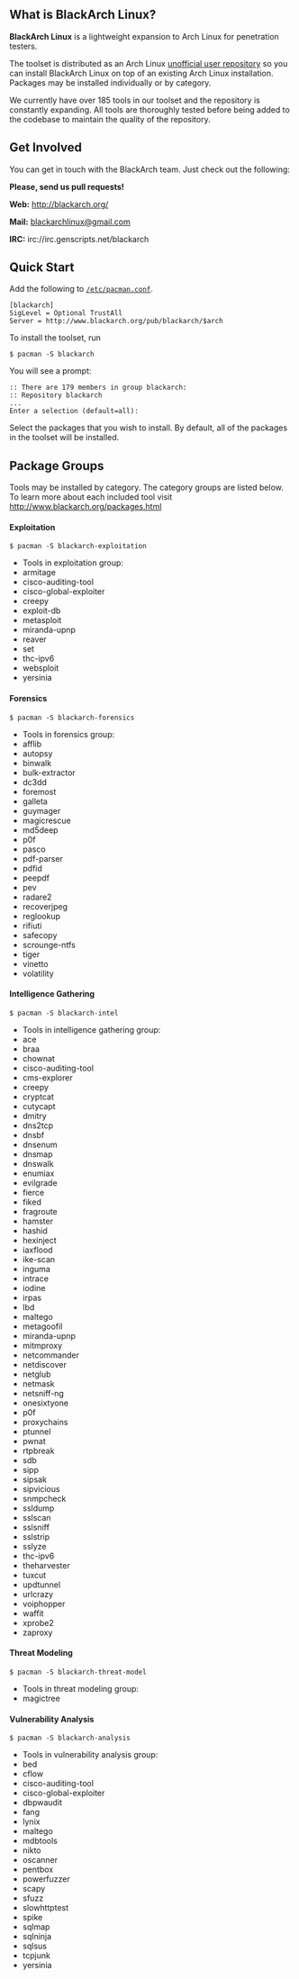 What is BlackArch Linux?
------------------------

**BlackArch Linux** is a lightweight expansion to Arch Linux for penetration
testers.

The toolset is distributed as an Arch Linux [unofficial user
repository](https://wiki.archlinux.org/index.php/Unofficial_User_Repositories)
so you can install BlackArch Linux on top of an existing Arch Linux
installation. Packages may be installed individually or by category.

We currently have over 185 tools in our toolset and the repository is
constantly expanding. All tools are thoroughly tested before being added to the
codebase to maintain the quality of the repository.

Get Involved
------------

You can get in touch with the BlackArch team. Just check out the following:

**Please, send us pull requests!**

**Web:** http://blackarch.org/

**Mail:** blackarchlinux@gmail.com

**IRC:** irc://irc.genscripts.net/blackarch

Quick Start
-----------

Add the following to
[`/etc/pacman.conf`](https://www.archlinux.org/pacman/pacman.conf.5.html).

```
[blackarch]
SigLevel = Optional TrustAll
Server = http://www.blackarch.org/pub/blackarch/$arch
```

To install the toolset, run

```
$ pacman -S blackarch
```

You will see a prompt:

```
:: There are 179 members in group blackarch:
:: Repository blackarch
...
Enter a selection (default=all):
```

Select the packages that you wish to install. By default, all of the packages
in the toolset will be installed.

Package Groups
--------------

Tools may be installed by category. The category groups are listed below.  To learn more about each included tool visit http://www.blackarch.org/packages.html

#### Exploitation

```
$ pacman -S blackarch-exploitation
```

- Tools in exploitation group:
 - armitage
 - cisco-auditing-tool
 - cisco-global-exploiter
 - creepy
 - exploit-db
 - metasploit
 - miranda-upnp
 - reaver
 - set
 - thc-ipv6
 - websploit
 - yersinia

#### Forensics

```
$ pacman -S blackarch-forensics
```

- Tools in forensics group:
 - afflib
 - autopsy
 - binwalk
 - bulk-extractor
 - dc3dd
 - foremost
 - galleta
 - guymager
 - magicrescue
 - md5deep
 - p0f
 - pasco
 - pdf-parser
 - pdfid
 - peepdf
 - pev
 - radare2
 - recoverjpeg
 - reglookup
 - rifiuti
 - safecopy
 - scrounge-ntfs
 - tiger
 - vinetto
 - volatility

#### Intelligence Gathering

```
$ pacman -S blackarch-intel
```

- Tools in intelligence gathering group:
 - ace
 - braa
 - chownat
 - cisco-auditing-tool
 - cms-explorer
 - creepy
 - cryptcat
 - cutycapt
 - dmitry
 - dns2tcp
 - dnsbf
 - dnsenum
 - dnsmap
 - dnswalk
 - enumiax
 - evilgrade
 - fierce
 - fiked
 - fragroute
 - hamster
 - hashid
 - hexinject
 - iaxflood
 - ike-scan
 - inguma
 - intrace
 - iodine
 - irpas
 - lbd
 - maltego
 - metagoofil
 - miranda-upnp
 - mitmproxy
 - netcommander
 - netdiscover
 - netglub
 - netmask
 - netsniff-ng
 - onesixtyone
 - p0f
 - proxychains
 - ptunnel
 - pwnat
 - rtpbreak
 - sdb
 - sipp
 - sipsak
 - sipvicious
 - snmpcheck
 - ssldump
 - sslscan
 - sslsniff
 - sslstrip
 - sslyze
 - thc-ipv6
 - theharvester
 - tuxcut
 - updtunnel
 - urlcrazy
 - voiphopper
 - waffit
 - xprobe2
 - zaproxy

#### Threat Modeling

```
$ pacman -S blackarch-threat-model
```

- Tools in threat modeling group:
 - magictree

#### Vulnerability Analysis

```
$ pacman -S blackarch-analysis
```

- Tools in vulnerability analysis group:
 - bed
 - cflow
 - cisco-auditing-tool
 - cisco-global-exploiter
 - dbpwaudit
 - fang
 - lynix
 - maltego
 - mdbtools
 - nikto
 - oscanner
 - pentbox
 - powerfuzzer
 - scapy
 - sfuzz
 - slowhttptest
 - spike
 - sqlmap
 - sqlninja
 - sqlsus
 - tcpjunk
 - yersinia
